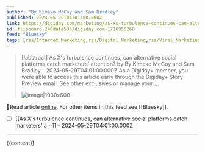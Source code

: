 ```yaml
---
author: "By Kimeko McCoy and Sam Bradley"
published: 2024-05-29T04:01:00.000Z
link: https://digiday.com/marketing/as-xs-turbulence-continues-can-alternative-social-platforms-catch-marketers-attention/
id: flipboard-246dafe53e/digiday.com-1716955260
feed: "Bluesky"
tags: [rss/Internet_Marketing,rss/Digital_Marketing,rss/Viral_Marketing,rss/Advertising,rss/Bluesky]
---
```

> [!abstract] As X's turbulence continues, can alternative social platforms catch marketers' attention? by By Kimeko McCoy and Sam Bradley - 2024-05-29T04:01:00.000Z
> As a Digiday+ member, you were able to access this article early through the Digiday+ Story Preview email. See other exclusives or manage your …
>
> ![image|1030x600](https://ic-cdn.flipboard.com/digiday.com/4f91701e979d754f166c46084485cdecd78872b0/_xlarge.jpeg)

🔗Read article [online](https://digiday.com/marketing/as-xs-turbulence-continues-can-alternative-social-platforms-catch-marketers-attention/). For other items in this feed see [[Bluesky]].

- [ ] [[As X's turbulence continues, can alternative social platforms catch marketers' a⋯]] - 2024-05-29T04:01:00.000Z
- - -
{{content}}
